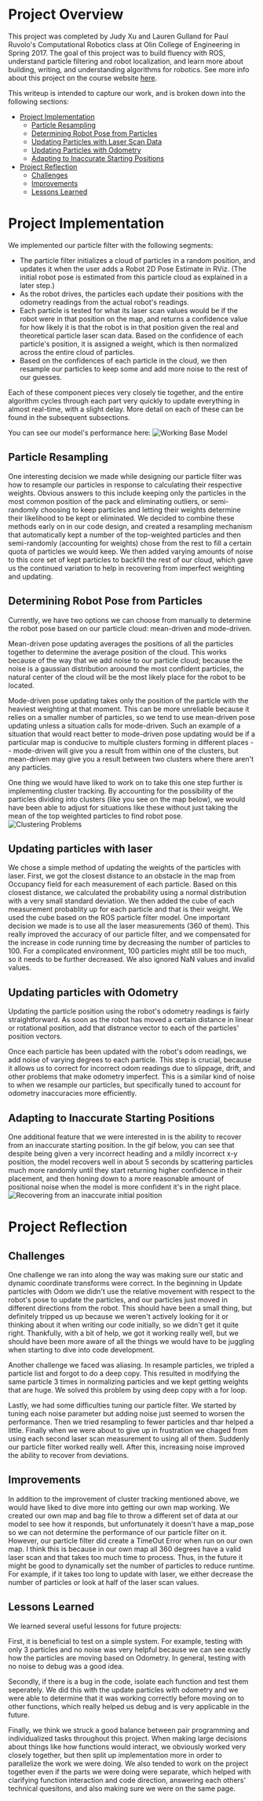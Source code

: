 # Project Overview
This project was completed by Judy Xu and Lauren Gulland for Paul Ruvolo's Computational Robotics class at Olin College of Engineering in Spring 2017. The goal of this project was to build fluency with ROS, understand particle filtering and robot localization, and learn more about building, writing, and understanding algorithms for robotics. See more info about this project on the course website [here](https://sites.google.com/site/comprobo17/projects/robot-localization).

This writeup is intended to capture our work, and is broken down into the following sections:
  - [Project Implementation](#project-implementation)
    - [Particle Resampling](#particle-resampling)
    - [Determining Robot Pose from Particles](#determining-robot-pose-from-particles)
    - [Updating Particles with Laser Scan Data](#updating-particles-with-laser)
    - [Updating Particles with Odometry](#updating-particles-with-odometry)
    - [Adapting to Inaccurate Starting Positions](#adapting-to-inaccurate-starting-positions)
  - [Project Reflection](#project-reflection)
    - [Challenges](#challenges)
    - [Improvements](#improvements)
    - [Lessons Learned](#lessons-learned)

# Project Implementation 
We implemented our particle filter with the following segments: 
  - The particle filter initializes a cloud of particles in a random position, and updates it when the user adds a Robot 2D Pose Estimate in RViz. (The initial robot pose is estimated from this particle cloud as explained in a later step.)
  - As the robot drives, the particles each update their positions with the odometry readings from the actual robot's readings.
  - Each particle is tested for what its laser scan values would be if the robot were in that position on the map, and returns a confidence value for how likely it is that the robot is in that position given the real and theoretical particle laser scan data. Based on the confidence of each particle's position, it is assigned a weight, which is then normalized across the entire cloud of particles.
  - Based on the confidences of each particle in the cloud, we then resample our particles to keep some and add more noise to the rest of our guesses.

Each of these component pieces very closely tie together, and the entire algorithm cycles through each part very quickly to update everything in almost real-time, with a slight delay. More detail on each of these can be found in the subsequent subsections.
  
You can see our model's performance here:
![Working Base Model](https://github.com/laurengulland/robot_localization_2017/blob/master/my_localizer/videos/ac109_1_good_initial.gif)

## Particle Resampling 
One interesting decision we made while designing our particle filter was how to resample our particles in response to calculating their respective weights. Obvious answers to this include keeping only the particles in the most common position of the pack and eliminating outliers, or semi-randomly choosing to keep particles and letting their weights determine their likelihood to be kept or eliminated. We decided to combine these methods early on in our code design, and created a resampling mechanism that automatically kept a number of the top-weighted particles and then semi-randomly (accounting for weights) chose from the rest to fill a certain quota of particles we would keep. We then added varying amounts of noise to this core set of kept particles to backfill the rest of our cloud, which gave us the continued variation to help in recovering from imperfect weighting and updating.

## Determining Robot Pose from Particles
Currently, we have two options we can choose from manually to determine the robot pose based on our particle cloud: mean-driven and mode-driven. 

Mean-driven pose updating averages the positions of all the particles together to determine the average position of the cloud. This works because of the way that we add noise to our particle cloud; because the noise is a gaussian distribution aroound the most confident particles, the natural center of the cloud will be the most likely place for the robot to be located.

Mode-driven pose updating takes only the position of the particle with the heaviest weighting at that moment. This can be more unreliable because it relies on a smaller number of particles, so we tend to use mean-driven pose updating unless a situation calls for mode-driven. Such an example of a situation that would react better to mode-driven pose updating would be if a particular map is conducive to multiple clusters forming in different places -- mode-driven will give you a result from within one of the clusters, but mean-driven may give you a result between two clusters where there aren't any particles.

One thing we would have liked to work on to take this one step further is implementing cluster tracking. By accounting for the possibility of the particles dividing into clusters (like you see on the map below), we would have been able to adjust for situations like these without just taking the mean of the top weighted particles to find robot pose.
![Clustering Problems](https://github.com/laurengulland/robot_localization_2017/blob/master/my_localizer/videos/particle_filter_cluster.png)

## Updating particles with laser
We chose a simple method of updating the weights of the particles with laser. First, we got the closest distance to an obstacle in the map from Occupancy field for each measurement of each particle. Based on this closest distance, we calculated the probability using a normal distribution with a very small standard deviation. We then added the cube of each measurement probablity up for each particle and that is their weight. We used the cube based on the ROS particle filter model. One important decision we made is to use all the laser measurements (360 of them). This really improved the accuracy of our particle filter, and we compensated for the increase in code running time by decreasing the number of particles to 100. For a complicated environment, 100 particles might still be too much, so it needs to be further decreased. We also ignored NaN values and invalid values. 

## Updating particles with Odometry 
Updating the particle position using the robot's odometry readings is fairly straightforward. As soon as the robot has moved a certain distance in linear or rotational position, add that distrance vector to each of the particles' position vectors. 

Once each particle has been updated with the robot's odom readings, we add noise of varying degrees to each particle. This step is crucial, because it allows us to correct for incorrect odom readings due to slippage, drift, and other problems that make odometry imperfect. This is a similar kind of noise to when we resample our particles, but specifically tuned to account for odometry inaccuracies more efficiently.

## Adapting to Inaccurate Starting Positions
One additional feature that we were interested in is the ability to recover from an inaccurate starting position. In the gif below, you can see that despite being given a very incorrect heading and a mildly incorrect x-y position, the model recovers well in about 5 seconds by scattering particles much more randomly until they start returning higher confidence in their placement, and then honing down to a more reasonable amount of positional noise when the model is more confident it's in the right place.
![Recovering from an inaccurate initial position](https://github.com/laurengulland/robot_localization_2017/blob/master/my_localizer/videos/ac109_1_bad_initial.gif "animation")

# Project Reflection

## Challenges

One challenge we ran into along the way was making sure our static and dynamic coordinate transforms were correct. In the beginning in Update particles with Odom we didn't use the relative movement with respect to the robot's pose to update the particles, and our particles just moved in different directions from the robot. This should have been a small thing, but definitely tripped us up because we weren't actively looking for it or thinking about it when writing our code initially, so we didn't get it quite right. Thankfully, with a bit of help, we got it working really well, but we should have been more aware of all the things we would have to be juggling when starting to dive into code development. 

Another challenge we faced was aliasing. In resample particles, we tripled a particle list and forgot to do a deep copy. This resulted in modifying the same particle 3 times in normalizing particles and we kept getting weights that are huge. We solved this problem by using deep copy with a for loop. 

Lastly, we had some difficulties tuning our particle filter. We started by tuning each noise parameter but adding noise just seemed to worsen the performance. Then we tried resampling to fewer particles and thar helped a little. Finally when we were about to give up in frustration we chaged from using each second laser scan measurement to using all of them. Suddenly our particle filter worked really well. After this, increasing noise improved the ability to recover from deviations.

## Improvements
In addition to the improvement of cluster tracking mentioned above, we would have liked to dive more into getting our own map working. We created our own map and bag file to throw a different set of data at our model to see how it responds, but unfortunately it doesn't have a map_pose so we can not determine the performance of our particle filter on it. However, our particle filter did create a TimeOut Error when run on our own map. I think this is because in our own map all 360 degrees have a valid laser scan and that takes too much time to process. Thus, in the future it might be good to dynamically set the number of particles to reduce runtime. For example, if it takes too long to update with laser, we either decrease the number of particles or look at half of the laser scan values.

## Lessons Learned
We learned several useful lessons for future projects:

First, it is beneficial to test on a simple system. For example, testing with only 3 particles and no noise was very helpful because we can see exactly how the particles are moving based on Odometry. In general, testing with no noise to debug was a good idea. 

Secondly, if there is a bug in the code, isolate each function and test them seperately. We did this with the update particles with odometry and we were able to determine that it was working correctly before moving on to other functions, which really helped us debug and is very applicable in the future.

Finally, we think we struck a good balance between pair programming and individualized tasks throughout this project. When making large decisions about things like how functions would interact, we obviously worked very closely together, but then split up implementation more in order to parallelize the work we were doing. We also tended to work on the project together even if the parts we were doing were separate, which helped with clarifying function interaction and code direction, answering each others' technical quesitons, and also making sure we were on the same page. 

